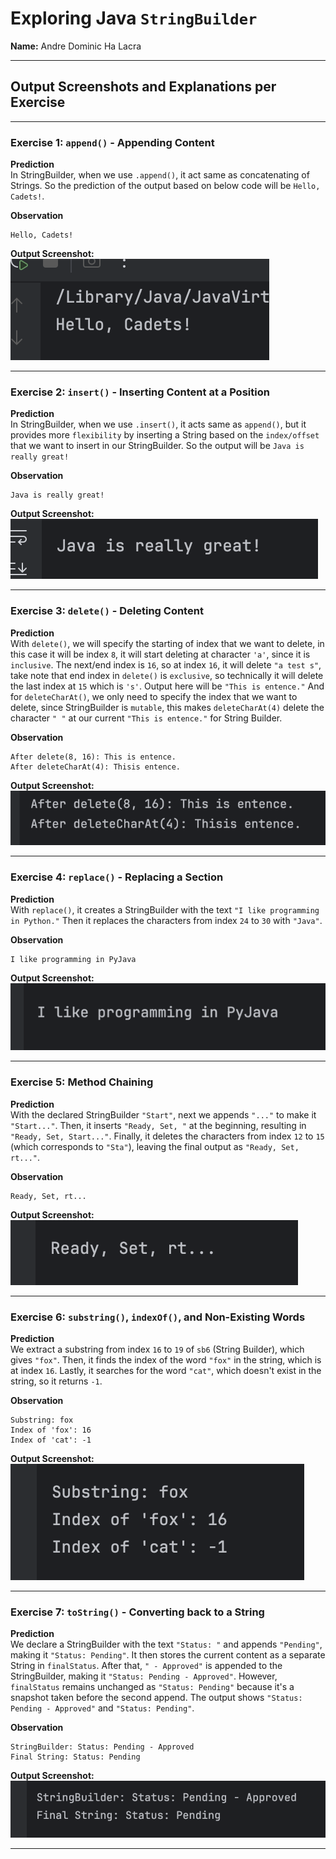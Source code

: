 # Exploring Java `StringBuilder`

**Name:** Andre Dominic Ha Lacra

---

## Output Screenshots and Explanations per Exercise

---

### Exercise 1: `append()` - Appending Content

**Prediction**  
In StringBuilder, when we use `.append()`, it act same as concatenating of Strings. So the prediction of the output based on below code will be `Hello, Cadets!`.

**Observation**  
```
Hello, Cadets!
```

**Output Screenshot:**  
![Screenshot 1](output-screenshots/JC-Exploring-StringBuilders-screenshot-1.png)

---

### Exercise 2: `insert()` - Inserting Content at a Position

**Prediction**  
In StringBuilder, when we use `.insert()`, it acts same as `append()`, but it provides more `flexibility` by inserting a String based on the `index/offset` that we want to insert in our StringBuilder. So the output will be `Java is really great!`

**Observation**  
```
Java is really great!
```

**Output Screenshot:**  
![Screenshot 2](output-screenshots/JC-Exploring-StringBuilders-screenshot-2.png)

---

### Exercise 3: `delete()` - Deleting Content

**Prediction**  
With `delete()`, we will specify the starting of index that we want to delete, in this case it will be index `8`, it will start deleting at character `'a'`, since it is `inclusive`. The next/end index is `16`, so at index `16`, it will delete `"a test s"`, take note that end index in `delete()` is `exclusive`, so technically it will delete the last index at `15` which is `'s'`. Output here will be `"This is entence."` And for `deleteCharAt()`, we only need to specify the index that we want to delete, since StringBuilder is `mutable`, this makes `deleteCharAt(4)` delete the character `" "` at our current `"This is entence."` for String Builder.

**Observation**  
```
After delete(8, 16): This is entence.
After deleteCharAt(4): Thisis entence.
```

**Output Screenshot:**  
![Screenshot 3](output-screenshots/JC-Exploring-StringBuilders-screenshot-3.png)

---

### Exercise 4: `replace()` - Replacing a Section

**Prediction**  
With `replace()`, it creates a StringBuilder with the text `"I like programming in Python."` Then it replaces the characters from index `24` to `30` with `"Java"`.

**Observation**  
```
I like programming in PyJava
```

**Output Screenshot:**  
![Screenshot 4](output-screenshots/JC-Exploring-StringBuilders-screenshot-4.png)

---

### Exercise 5: Method Chaining

**Prediction**  
With the declared StringBuilder `"Start"`, next we appends `"..."` to make it `"Start..."`. Then, it inserts `"Ready, Set, "` at the beginning, resulting in `"Ready, Set, Start..."`. Finally, it deletes the characters from index `12` to `15` (which corresponds to `"Sta"`), leaving the final output as `"Ready, Set, rt..."`.

**Observation**  
```
Ready, Set, rt...
```

**Output Screenshot:**  
![Screenshot 5](output-screenshots/JC-Exploring-StringBuilders-screenshot-5.png)

---

### Exercise 6: `substring()`, `indexOf()`, and Non-Existing Words

**Prediction**  
We extract a substring from index `16` to `19` of `sb6` (String Builder), which gives `"fox"`. Then, it finds the index of the word `"fox"` in the string, which is at index `16`. Lastly, it searches for the word `"cat"`, which doesn't exist in the string, so it returns `-1`.

**Observation**  
```
Substring: fox
Index of 'fox': 16
Index of 'cat': -1
```

**Output Screenshot:**  
![Screenshot 6](output-screenshots/JC-Exploring-StringBuilders-screenshot-6.png)

---

### Exercise 7: `toString()` - Converting back to a String

**Prediction**  
We declare a StringBuilder with the text `"Status: "` and appends `"Pending"`, making it `"Status: Pending"`. It then stores the current content as a separate String in `finalStatus`. After that, `" - Approved"` is appended to the StringBuilder, making it `"Status: Pending - Approved"`. However, `finalStatus` remains unchanged as `"Status: Pending"` because it's a snapshot taken before the second append. The output shows `"Status: Pending - Approved"` and `"Status: Pending"`.

**Observation**  
```
StringBuilder: Status: Pending - Approved
Final String: Status: Pending
```

**Output Screenshot:**  
![Screenshot 7](output-screenshots/JC-Exploring-StringBuilders-screenshot-7.png)

---


